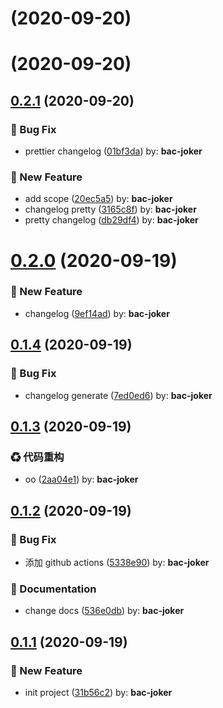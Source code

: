 # [](https://github.com/winixt/blogs/compare/v0.2.2...v) (2020-09-20)



# [](https://github.com/winixt/blogs/compare/v0.2.2...v) (2020-09-20)






## [0.2.1](https://github.com/winixt/blogs/compare/v0.2.0...v0.2.1) (2020-09-20)


### :bug: Bug Fix

* prettier changelog ([01bf3da](https://github.com/winixt/blogs/commit/01bf3da)) by: **bac-joker**


### :rocket: New Feature

* add scope ([20ec5a5](https://github.com/winixt/blogs/commit/20ec5a5)) by: **bac-joker**
* changelog pretty ([3165c8f](https://github.com/winixt/blogs/commit/3165c8f)) by: **bac-joker**
* pretty changelog ([db29df4](https://github.com/winixt/blogs/commit/db29df4)) by: **bac-joker**



# [0.2.0](https://github.com/winixt/blogs/compare/v0.1.4...v0.2.0) (2020-09-19)


### :rocket: New Feature

* changelog ([9ef14ad](https://github.com/winixt/blogs/commit/9ef14ad)) by: **bac-joker**



## [0.1.4](https://github.com/winixt/blogs/compare/v0.1.3...v0.1.4) (2020-09-19)


### :bug: Bug Fix

* changelog generate ([7ed0ed6](https://github.com/winixt/blogs/commit/7ed0ed6)) by: **bac-joker**



## [0.1.3](https://github.com/winixt/blogs/compare/v0.1.2...v0.1.3) (2020-09-19)


### ♻ 代码重构

* oo ([2aa04e1](https://github.com/winixt/blogs/commit/2aa04e1)) by: **bac-joker**



## [0.1.2](https://github.com/winixt/blogs/compare/v0.1.1...v0.1.2) (2020-09-19)


### :bug: Bug Fix

* 添加 github actions ([5338e90](https://github.com/winixt/blogs/commit/5338e90)) by: **bac-joker**


### :memo: Documentation

* change docs ([536e0db](https://github.com/winixt/blogs/commit/536e0db)) by: **bac-joker**



## [0.1.1](https://github.com/winixt/blogs/compare/31b56c2...v0.1.1) (2020-09-19)


### :rocket: New Feature

* init project ([31b56c2](https://github.com/winixt/blogs/commit/31b56c2)) by: **bac-joker**



